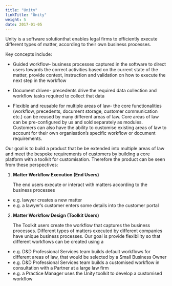 ```yaml
---
title: "Unity"
linkTitle: "Unity"
weight: 5
date: 2017-01-05
---
```


Unity is a software solutionthat enables legal firms to efficiently execute different types of matter, according to their own business processes.

Key concepts include:

- Guided workflow- business processes captured in the software to direct users towards the correct activities based on the current state of the matter, provide context, instruction and validation on how to execute the next step in the workflow

- Document driven- precedents drive the required data collection and workflow tasks required to collect that data

- Flexible and reusable for multiple areas of law- the core functionalities (workflow, precedents, document storage, customer communication etc.) can be reused by many different areas of law. Core areas of law can be pre-configured by us and sold separately as modules. Customers can also have the ability to customise existing areas of law to account for their own organisation’s specific workflow or document requirements.

Our goal is to build a product that be be extended into multiple areas of law and meet the bespoke requirements of customers by building a core platform with a toolkit for customisation. Therefore the product can be seen from these perspectives:

1. **Matter Workflow Execution (End Users)**

   The end users execute or interact with matters according to the business processes

- e.g. lawyer creates a new matter
- e.g. a lawyer’s customer enters some details into the customer portal

2. **Matter Workflow Design (Toolkit Users)**

   The Toolkit users create the workflow that captures the business processes. Different types of matters executed by different companies have unique business processes. Our goal is provide flexibility so that different workflows can be created using a

- e.g. D&D Professional Services team builds default workflows for different areas of law, that would be selected by a Small Business Owner
- e.g. D&D Professional Services team builds a customised workflow in consultation with a Partner at a large law firm
- e.g. a Practice Manager uses the Unity toolkit to develop a customised workflow
